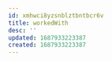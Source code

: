 ```yaml
---
id: xmhwci8yzsnblztbntbcr6v
title: workedWith
desc: ''
updated: 1687933223387
created: 1687933223387
---
```

